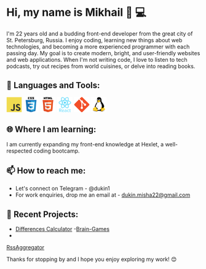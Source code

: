 # Hi, my name is Mikhail 👋 :computer:

I'm 22 years old and a budding front-end developer from the great city of St. Petersburg, Russia. I enjoy coding, learning new things about web technologies, and becoming a more experienced programmer with each passing day. My goal is to create modern, bright, and user-friendly websites and web applications.
When I'm not writing code, I love to listen to tech podcasts, try out recipes from world cuisines, or delve into reading books.

## :rocket: Languages and Tools:
<p align="left">
  <img src="https://raw.githubusercontent.com/devicons/devicon/master/icons/javascript/javascript-original.svg" alt="javascript" width="40" height="40" />
  <img src="https://raw.githubusercontent.com/devicons/devicon/master/icons/css3/css3-original-wordmark.svg" alt="css3" width="40" height="40" />
  <img src="https://raw.githubusercontent.com/devicons/devicon/master/icons/html5/html5-original-wordmark.svg" alt="html5" width="40" height="40" />
  <img src="https://raw.githubusercontent.com/devicons/devicon/master/icons/react/react-original-wordmark.svg" alt="react" width="40" height="40" />
  <img src="https://raw.githubusercontent.com/devicons/devicon/master/icons/git/git-original.svg" alt="git" width="40" height="40" />
  <img src="https://raw.githubusercontent.com/devicons/devicon/master/icons/linux/linux-original.svg" alt="linux" width="40" height="40" />
</p>

## 🌐 Where I am learning:
I am currently expanding my front-end knowledge at Hexlet, a well-respected coding bootcamp.

## 📫 How to reach me:
- Let's connect on Telegram - @dukin1
- For work enquiries, drop me an email at - dukin.misha22@gmail.com

## :muscle: Recent Projects:
- [Differences Calculator](https://github.com/duker221/frontend-project-46) 
-[Brain-Games](https://github.com/duker221/frontend-project-44) 
-
[RssAggregator](https://github.com/duker221/frontend-project-11) 

Thanks for stopping by and I hope you enjoy exploring my work! 😊
